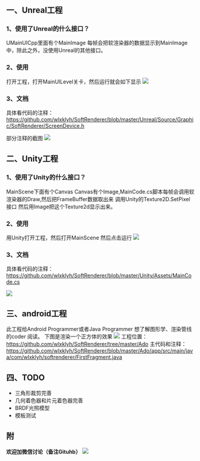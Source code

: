 # 
## 一、Unreal工程
### 1、使用了Unreal的什么接口？
UMainUICpp里面有个MainImage 每帧会把软渲染器的数据显示到MainImage中，除此之外，没使用Unreal的其他接口。

### 2、使用
打开工程，打开MainUILevel关卡，然后运行就会如下显示
![](Img/2020-06-22-09-08-07.png)

### 3、文档
具体看代码的注释：
https://github.com/wlxklyh/SoftRenderer/blob/master/Unreal/Source/Graphic/SoftRenderer/ScreenDevice.h

部分注释的截图
![](Img/2020-06-22-09-12-06.png)


## 二、Unity工程

### 1、使用了Unity的什么接口？
MainScene下面有个Canvas Canvas有个Image,MainCode.cs脚本每帧会调用软渲染器的Draw,然后把FrameBuffer数据取出来 调用Unity的Texture2D.SetPixel接口 然后用Image把这个Texture2d显示出来。

### 2、使用
用Unity打开工程，然后打开MainScene 然后点击运行
![](Img/UnityDemo.gif)


### 3、文档
具体看代码的注释：https://github.com/wlxklyh/SoftRenderer/blob/master/Unity/Assets/MainCode.cs

![](Img/2020-06-22-20-30-25.png)
## 三、android工程
此工程给Android Programmer或者Java Programmer 想了解图形学、渲染管线的coder 阅读。
下图是渲染一个正方体的效果
![](img/../Img/2020-09-07-15-07-21.png)
工程位置：https://github.com/wlxklyh/SoftRenderer/tree/master/Ado
主代码和注释：https://github.com/wlxklyh/SoftRenderer/blob/master/Ado/app/src/main/java/com/wlxklyh/softrenderer/FirstFragment.java

## 四、TODO
- 三角形裁剪完善
- 几何着色器和片元着色器完善
- BRDF光照模型
- 模板测试


## 附
**欢迎加微信讨论（备注Gituhb）**
![](Img/2020-08-28-14-03-04.png)